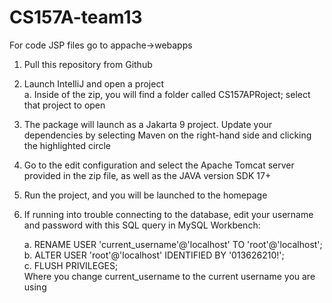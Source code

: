 # CS157A-team13
For code JSP files go to appache->webapps

1. Pull this repository from Github
2. Launch IntelliJ and open a project  
    a. Inside of the zip, you will find a folder called CS157APRoject; select that project to open
3. The package will launch as a Jakarta 9 project. Update your dependencies by selecting Maven on the right-hand side and clicking the highlighted circle
4. Go to the edit configuration and select the Apache Tomcat server provided in the zip file, as well as the JAVA version SDK 17+
5. Run the project, and you will be launched to the homepage
6. If running into trouble connecting to the database, edit your username and password with this SQL query in MySQL Workbench:  
   
    a. RENAME USER 'current_username'@'localhost' TO 'root'@'localhost';  
    b. ALTER USER 'root'@'localhost' IDENTIFIED BY '013626210!';  
    c. FLUSH PRIVILEGES;  
    Where you change current_username to the current username you are using
